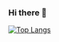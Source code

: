 ### Hi there 👋


[![Top Langs](https://github-readme-stats.vercel.app/api/top-langs/?username=TNPUyen&layout=compact)](https://github.com/anuraghazra/github-readme-stats)
